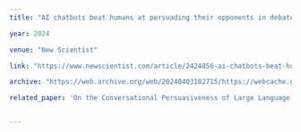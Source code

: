 ```yaml
---
title: "AI chatbots beat humans at persuading their opponents in debates"

year: 2024

venue: "New Scientist"

link: "https://www.newscientist.com/article/2424856-ai-chatbots-beat-humans-at-persuading-their-opponents-in-debates/"

archive: "https://web.archive.org/web/20240403102715/https://webcache.googleusercontent.com/search?q=cache:https://www.newscientist.com/article/2424856-ai-chatbots-beat-humans-at-persuading-their-opponents-in-debates/"

related_paper: 'On the Conversational Persuasiveness of Large Language Models: A Randomized Controlled Trial'


---
```


